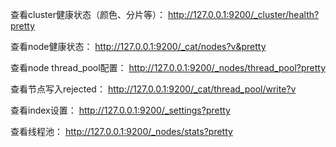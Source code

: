 查看cluster健康状态（颜色、分片等）：
http://127.0.0.1:9200/_cluster/health?pretty

查看node健康状态：
http://127.0.0.1:9200/_cat/nodes?v&pretty

查看node thread_pool配置：
http://127.0.0.1:9200/_nodes/thread_pool?pretty

查看节点写入rejected：
http://127.0.0.1:9200/_cat/thread_pool/write?v

查看index设置：
http://127.0.0.1:9200/_settings?pretty

查看线程池：
http://127.0.0.1:9200/_nodes/stats?pretty
